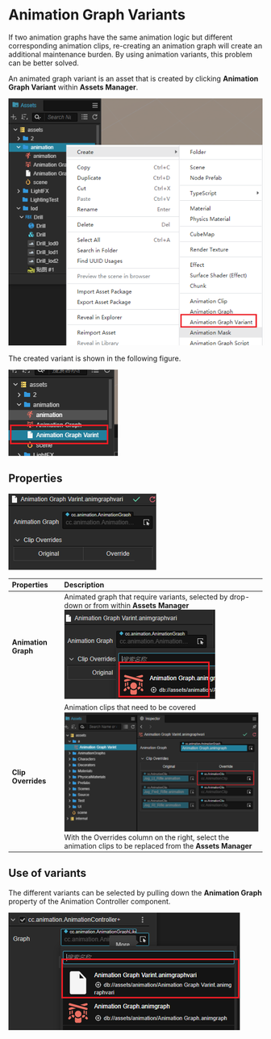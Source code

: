 # Animation Graph Variants

If two animation graphs have the same animation logic but different corresponding animation clips, re-creating an animation graph will create an additional maintenance burden. By using animation variants, this problem can be better solved.

An animated graph variant is an asset that is created by clicking **Animation Graph Variant** within **Assets Manager**.

![create](animation-variant/create-asset.png)

The created variant is shown in the following figure.

![default](animation-variant/variant-asset.png)

## Properties

![default](animation-variant/empty-varint.png)

| Properties | Description |
| :-- | :-- |
| **Animation Graph** | Animated graph that require variants, selected by drop-down or from within **Assets Manager** <br> ![select](animation-variant/select.png)|
| **Clip Overrides** | Animation clips that need to be covered <br> ![override](animation-variant/overrides.png) <br> With the Overrides column on the right, select the animation clips to be replaced from the **Assets Manager** |

## Use of variants

The different variants can be selected by pulling down the **Animation Graph** property of the Animation Controller component.

![controller](animation-variant/controller.png)
